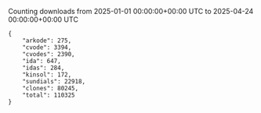 
Counting downloads from 2025-01-01 00:00:00+00:00 UTC to 2025-04-24 00:00:00+00:00 UTC

```
{
    "arkode": 275,
    "cvode": 3394,
    "cvodes": 2390,
    "ida": 647,
    "idas": 284,
    "kinsol": 172,
    "sundials": 22918,
    "clones": 80245,
    "total": 110325
}
```

